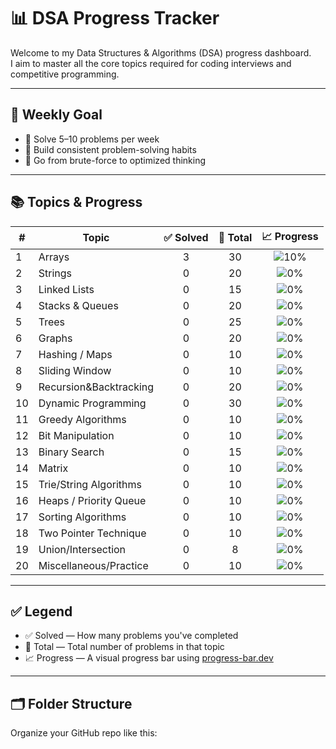 # 📊 DSA Progress Tracker

Welcome to my Data Structures & Algorithms (DSA) progress dashboard.  
I aim to master all the core topics required for coding interviews and competitive programming.

---

## 📅 Weekly Goal

- 🔹 Solve 5–10 problems per week
- 🔹 Build consistent problem-solving habits
- 🔹 Go from brute-force to optimized thinking

---

## 📚 Topics & Progress

| #  | Topic                  | ✅ Solved | 🔢 Total | 📈 Progress |
|----|------------------------|:--------:|:--------:|:-----------:|
| 1  | Arrays                 |    3     |   30     | ![10%](https://progress-bar.dev/10/) |
| 2  | Strings                |    0     |   20     | ![0%](https://progress-bar.dev/0/) |
| 3  | Linked Lists           |    0     |   15     | ![0%](https://progress-bar.dev/0/) |
| 4  | Stacks & Queues        |    0     |   20     | ![0%](https://progress-bar.dev/0/) |
| 5  | Trees                  |    0     |   25     | ![0%](https://progress-bar.dev/0/) |
| 6  | Graphs                 |    0     |   20     | ![0%](https://progress-bar.dev/0/) |
| 7  | Hashing / Maps         |    0     |   10     | ![0%](https://progress-bar.dev/0/) |
| 8  | Sliding Window         |    0     |   10     | ![0%](https://progress-bar.dev/0/) |
| 9  | Recursion&Backtracking |    0     |   20     | ![0%](https://progress-bar.dev/0/) |
| 10 | Dynamic Programming    |    0     |   30     | ![0%](https://progress-bar.dev/0/) |
| 11 | Greedy Algorithms      |    0     |   10     | ![0%](https://progress-bar.dev/0/) |
| 12 | Bit Manipulation       |    0     |   10     | ![0%](https://progress-bar.dev/0/) |
| 13 | Binary Search          |    0     |   15     | ![0%](https://progress-bar.dev/0/) |
| 14 | Matrix                 |    0     |   10     | ![0%](https://progress-bar.dev/0/) |
| 15 | Trie/String Algorithms |    0     |   10     | ![0%](https://progress-bar.dev/0/) |
| 16 | Heaps / Priority Queue |    0     |   10     | ![0%](https://progress-bar.dev/0/) |
| 17 | Sorting Algorithms     |    0     |   10     | ![0%](https://progress-bar.dev/0/) |
| 18 | Two Pointer Technique  |    0     |   10     | ![0%](https://progress-bar.dev/0/) |
| 19 | Union/Intersection     |    0     |    8     | ![0%](https://progress-bar.dev/0/) |
| 20 | Miscellaneous/Practice |    0     |   10     | ![0%](https://progress-bar.dev/0/) |

---

## ✅ Legend

- ✅ Solved — How many problems you've completed  
- 🔢 Total — Total number of problems in that topic  
- 📈 Progress — A visual progress bar using [progress-bar.dev](https://progress-bar.dev)

---

## 🗂️ Folder Structure

Organize your GitHub repo like this:

